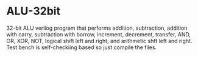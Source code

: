 # ALU-32bit
32-bit ALU verilog program that performs addition, subtraction, addition with carry, subtraction with borrow, increment, decrement, transfer, AND, OR, XOR, NOT, logical shift left and right, and arithmetic shft left and right. Test bench is self-checkiing based so just compile the files.

